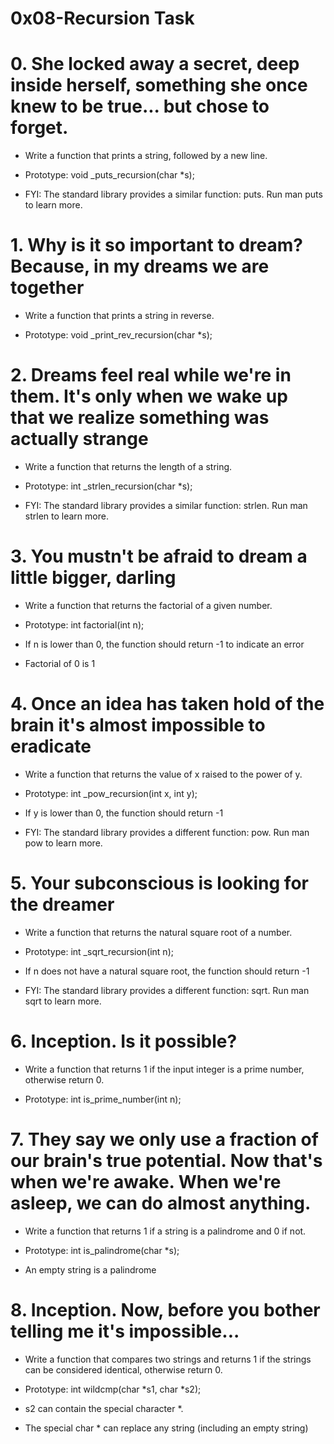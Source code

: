 # 0x08-Recursion Task
# 0. She locked away a secret, deep inside herself, something she once knew to be true... but chose to forget.
* Write a function that prints a string, followed by a new line.

* Prototype: void _puts_recursion(char *s);
* FYI: The standard library provides a similar function: puts. Run man puts to learn more.
# 1. Why is it so important to dream? Because, in my dreams we are together
* Write a function that prints a string in reverse.

* Prototype: void _print_rev_recursion(char *s);
# 2. Dreams feel real while we're in them. It's only when we wake up that we realize something was actually strange
* Write a function that returns the length of a string.

* Prototype: int _strlen_recursion(char *s);
* FYI: The standard library provides a similar function: strlen. Run man strlen to learn more.
# 3. You mustn't be afraid to dream a little bigger, darling
* Write a function that returns the factorial of a given number.

* Prototype: int factorial(int n);
* If n is lower than 0, the function should return -1 to indicate an error
* Factorial of 0 is 1
# 4. Once an idea has taken hold of the brain it's almost impossible to eradicate
* Write a function that returns the value of x raised to the power of y.

* Prototype: int _pow_recursion(int x, int y);
* If y is lower than 0, the function should return -1
* FYI: The standard library provides a different function: pow. Run man pow to learn more.
# 5. Your subconscious is looking for the dreamer
* Write a function that returns the natural square root of a number.

* Prototype: int _sqrt_recursion(int n);
* If n does not have a natural square root, the function should return -1
* FYI: The standard library provides a different function: sqrt. Run man sqrt to learn more.
# 6. Inception. Is it possible?
* Write a function that returns 1 if the input integer is a prime number, otherwise return 0.

* Prototype: int is_prime_number(int n);
# 7. They say we only use a fraction of our brain's true potential. Now that's when we're awake. When we're asleep, we can do almost anything.
* Write a function that returns 1 if a string is a palindrome and 0 if not.

* Prototype: int is_palindrome(char *s);
* An empty string is a palindrome
# 8. Inception. Now, before you bother telling me it's impossible...
* Write a function that compares two strings and returns 1 if the strings can be considered identical, otherwise return 0.

* Prototype: int wildcmp(char *s1, char *s2);
* s2 can contain the special character *.
* The special char * can replace any string (including an empty string)
